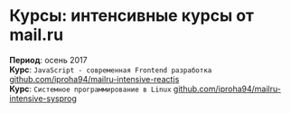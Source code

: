 # Курсы: интенсивные курсы от mail.ru

**Период**: осень 2017  
**Курс**: `JavaScript - современная Frontend разработка`
[github.com/iproha94/mailru-intensive-reactjs](https://github.com/iproha94/mailru-intensive-reactjs)  
**Курс**: `Системное программирование в Linux`
[github.com/iproha94/mailru-intensive-sysprog](https://github.com/iproha94/mailru-intensive-sysprog)  
